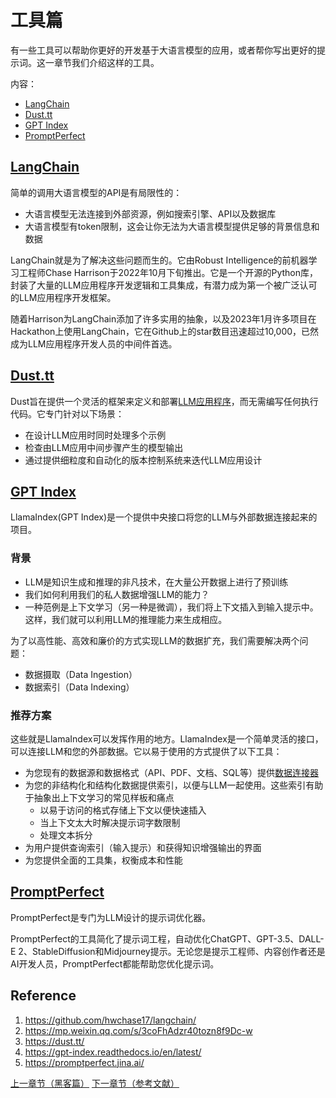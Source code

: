 # 工具篇

有一些工具可以帮助你更好的开发基于大语言模型的应用，或者帮你写出更好的提示词。这一章节我们介绍这样的工具。

内容：
- [LangChain](#LangChain)
- [Dust.tt](#Dust.tt)
- [GPT Index](#GPT-Index)
- [PromptPerfect](#PromptPerfect)

## [LangChain](https://github.com/hwchase17/langchain/)
简单的调用大语言模型的API是有局限性的：

- 大语言模型无法连接到外部资源，例如搜索引擎、API以及数据库
- 大语言模型有token限制，这会让你无法为大语言模型提供足够的背景信息和数据

LangChain就是为了解决这些问题而生的。它由Robust Intelligence的前机器学习工程师Chase Harrison于2022年10月下旬推出。它是一个开源的Python库，封装了大量的LLM应用程序开发逻辑和工具集成，有潜力成为第一个被广泛认可的LLM应用程序开发框架。

随着Harrison为LangChain添加了许多实用的抽象，以及2023年1月许多项目在Hackathon上使用LangChain，它在Github上的star数目迅速超过10,000，已然成为LLM应用程序开发人员的中间件首选。

## [Dust.tt](https://dust.tt/)
Dust旨在提供一个灵活的框架来定义和部署[LLM应用程序](https://docs.dust.tt/introduction#large-language-model-apps)，而无需编写任何执行代码。它专门针对以下场景：
- 在设计LLM应用时同时处理多个示例
- 检查由LLM应用中间步骤产生的模型输出
- 通过提供细粒度和自动化的版本控制系统来迭代LLM应用设计

## [GPT Index](https://gpt-index.readthedocs.io/en/latest/)
LlamaIndex(GPT Index)是一个提供中央接口将您的LLM与外部数据连接起来的项目。

### 背景
- LLM是知识生成和推理的非凡技术，在大量公开数据上进行了预训练
- 我们如何利用我们的私人数据增强LLM的能力？
- 一种范例是上下文学习（另一种是微调），我们将上下文插入到输入提示中。这样，我们就可以利用LLM的推理能力来生成相应。

为了以高性能、高效和廉价的方式实现LLM的数据扩充，我们需要解决两个问题：
- 数据摄取（Data Ingestion）
- 数据索引（Data Indexing）

### 推荐方案
这些就是LlamaIndex可以发挥作用的地方。LlamaIndex是一个简单灵活的接口，可以连接LLM和您的外部数据。它以易于使用的方式提供了以下工具：

- 为您现有的数据源和数据格式（API、PDF、文档、SQL等）提供[数据连接器](https://llamahub.ai/)
- 为您的非结构化和结构化数据提供索引，以便与LLM一起使用。这些索引有助于抽象出上下文学习的常见样板和痛点
    - 以易于访问的格式存储上下文以便快速插入
    - 当上下文太大时解决提示词字数限制
    - 处理文本拆分
- 为用户提供查询索引（输入提示）和获得知识增强输出的界面
- 为您提供全面的工具集，权衡成本和性能

## [PromptPerfect](https://promptperfect.jina.ai/)
PromptPerfect是专门为LLM设计的提示词优化器。

PromptPerfect的工具简化了提示词工程，自动优化ChatGPT、GPT-3.5、DALL-E 2、StableDiffusion和Midjourney提示。无论您是提示工程师、内容创作者还是AI开发人员，PromptPerfect都能帮助您优化提示词。

## Reference
1. https://github.com/hwchase17/langchain/
2. https://mp.weixin.qq.com/s/3coFhAdzr40tozn8f9Dc-w
3. https://dust.tt/
4. https://gpt-index.readthedocs.io/en/latest/
5. https://promptperfect.jina.ai/

[上一章节（黑客篇）](prompting-hacking.md)
[下一章节（参考文献）](prompting-bibliography.md)
